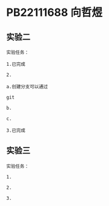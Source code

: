 # PB22111688 向哲煜

## 实验二

    实验任务：

    1.已完成

    2.

    a.创建分支可以通过

```
git
```

    b.

    c.

    3.已完成

## 实验三

    实验任务：

    1.

    2.

    3.
